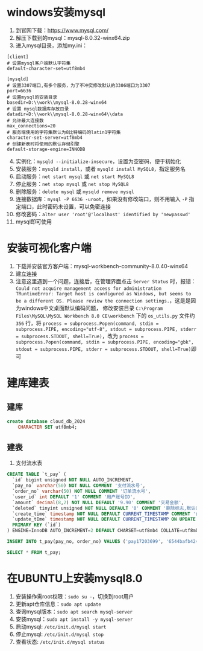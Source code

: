 # windows安装mysql

1. 到官网下载：https://www.mysql.com/
2. 解压下载到的mysql：mysql-8.0.32-winx64.zip
3. 进入mysql目录，添加my.ini：
```
[client]
# 设置mysql客户端默认字符集
default-character-set=utf8mb4

[mysqld]
# 设置3307端口,有多个服务，为了不冲突修改默认的3306端口为3307
port=6636
# 设置mysql的安装目录
basedir=D:\\work\\mysql-8.0.28-winx64
# 设置 mysql数据库存放目录
datadir=D:\\work\\mysql-8.0.28-winx64\\data
# 允许最大连接数
max_connections=20
# 服务端使用的字符集默认为8比特编码的latin1字符集
character-set-server=utf8mb4
# 创建新表时将使用的默认存储引擎
default-storage-engine=INNODB
```
4. 实例化：`mysqld --initialize-insecure`，设置为空密码，便于初始化
5. 安装服务：`mysqld install`，或者 `mysqld install MySQL8`，指定服务名
6. 启动服务：`net start mysql` 或 `net start MySQL8`
7. 停止服务：`net stop mysql` 或 `net stop MySQL8`
8. 删除服务：`delete mysql` 或 `mysqld remove mysql`
9. 连接数据库：`mysql -P 6636 -uroot`，如果没有修改端口，则不用输入 `-P` 指定端口，此时密码未设置，可以免密连接
10. 修改密码：`alter user 'root'@'localhost' identified by 'newpasswd'`
11. mysql即可使用 

# 安装可视化客户端

1. 下载并安装官方客户端：mysql-workbench-community-8.0.40-winx64
2. 建立连接
3. 注意这里遇到一个问题，连接后，在管理界面点击 `Server Status` 时，报错：`Could not acquire management access for administration
   TRuntimeError: Target host is configured as Windows, but seems to be a different OS. Please review the connection settings.`，这是是因为windows中文桌面默认编码问题，
   修改安装目录 `C:\Program Files\MySQL\MySQL Workbench 8.0 CE\workbench` 下的 `os_utils.py` 文件约 `356` 行，将 `process = subprocess.Popen(command, stdin = subprocess.PIPE, encoding="utf-8", stdout = subprocess.PIPE, stderr = subprocess.STDOUT, shell=True)`，改为 `process = subprocess.Popen(command, stdin = subprocess.PIPE, encoding="gbk", stdout = subprocess.PIPE, stderr = subprocess.STDOUT, shell=True)`即可

# 建库建表

## 建库

```sql
create database cloud_db_2024
    CHARACTER SET utf8mb4;
```

## 建表

1. 支付流水表
```sql
CREATE TABLE `t_pay` (
  `id` bigint unsigned NOT NULL AUTO_INCREMENT,
  `pay_no` varchar(50) NOT NULL COMMENT '支付流水号',
  `order_no` varchar(50) NOT NULL COMMENT '订单流水号',
  `user_id` int DEFAULT '1' COMMENT '用户账号ID',
  `amount` decimal(8,2) NOT NULL DEFAULT '9.90' COMMENT '交易金额',
  `deleted` tinyint unsigned NOT NULL DEFAULT '0' COMMENT '删除标志,默认0不删除，1册除',
  `create_time` timestamp NOT NULL DEFAULT CURRENT_TIMESTAMP COMMENT '创建时间',
  `update_tIme` timestamp NOT NULL DEFAULT CURRENT_TIMESTAMP ON UPDATE CURRENT_TIMESTAMP COMMENT '更新时间',
  PRIMARY KEY (`id`)
) ENGINE=InnoDB AUTO_INCREMENT=2 DEFAULT CHARSET=utf8mb4 COLLATE=utf8mb4_0900_ai_ci COMMENT='支付流水表'

INSERT INTO t_pay(pay_no, order_no) VALUES ('pay17203699', '6544bafb424a');

SELECT * FROM t_pay;
```


# 在UBUNTU上安装mysql8.0

1. 安装操作需root权限：`sudo su -`，切换到root用户
2. 更新apt仓库信息：`sudo apt update`
3. 查询mysql版本：`sudo apt search mysql-server`
4. 安装mysql：`sudo apt install -y mysql-server`
5. 启动mysql: `/etc/init.d/mysql start`
6. 停止mysql: `/etc/init.d/mysql stop`
7. 查看状态: `/etc/init.d/mysql status`
